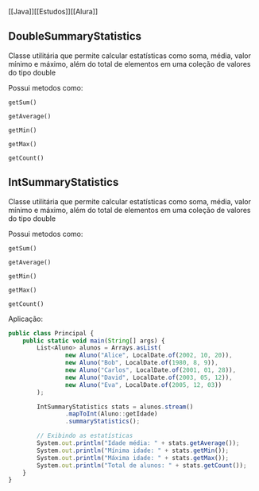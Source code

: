 [[Java]][[Estudos]][[Alura]]
## DoubleSummaryStatistics

Classe utilitária que permite calcular estatísticas como soma, média, valor mínimo e máximo, além do total de elementos em uma coleção de valores do tipo double

Possui metodos como:

```getSum()```

```getAverage()```

```getMin()```

```getMax()```

```getCount()```

## IntSummaryStatistics

Classe utilitária que permite calcular estatísticas como soma, média, valor mínimo e máximo, além do total de elementos em uma coleção de valores do tipo double

Possui metodos como:

```getSum()```

```getAverage()```

```getMin()```

```getMax()```

```getCount()```


Aplicação:

```typescript
public class Principal {
    public static void main(String[] args) {
        List<Aluno> alunos = Arrays.asList(
                new Aluno("Alice", LocalDate.of(2002, 10, 20)),
                new Aluno("Bob", LocalDate.of(1980, 8, 9)),
                new Aluno("Carlos", LocalDate.of(2001, 01, 28)),
                new Aluno("David", LocalDate.of(2003, 05, 12)),
                new Aluno("Eva", LocalDate.of(2005, 12, 03))
        );

        IntSummaryStatistics stats = alunos.stream()
                .mapToInt(Aluno::getIdade)
                .summaryStatistics();

        // Exibindo as estatísticas
        System.out.println("Idade média: " + stats.getAverage());
        System.out.println("Mínima idade: " + stats.getMin());
        System.out.println("Máxima idade: " + stats.getMax());
        System.out.println("Total de alunos: " + stats.getCount());
    }
}
```